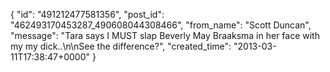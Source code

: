  {
   "id": "491212477581356",
   "post_id": "462493170453287_490608044308466",
   "from_name": "Scott Duncan",
   "message": "Tara says I MUST slap Beverly May Braaksma in her face with my my dick..\n\nSee the difference?",
   "created_time": "2013-03-11T17:38:47+0000"
 }
